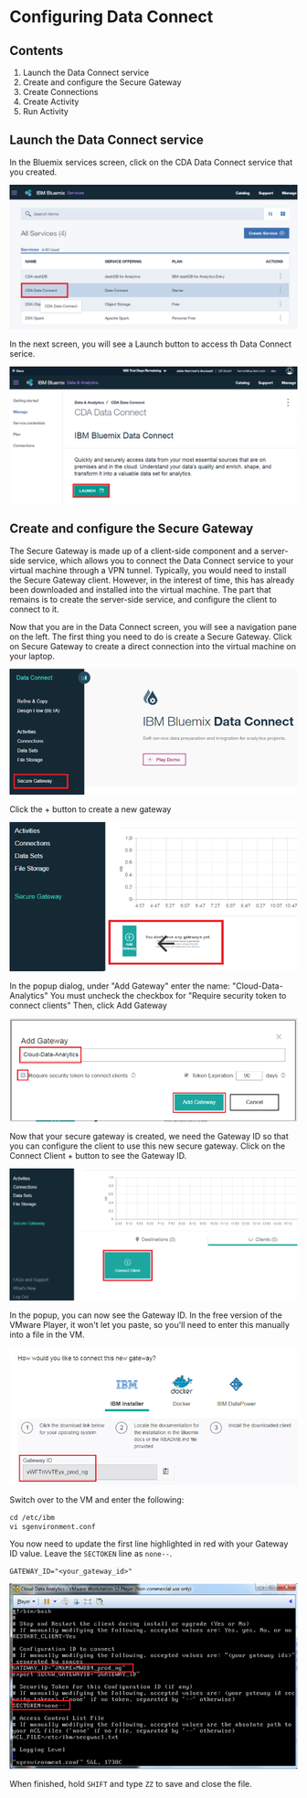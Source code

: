 # Configuring Data Connect

## Contents
1. Launch the Data Connect service
1. Create and configure  the Secure Gateway
1. Create Connections
1. Create Activity
1. Run Activity

## Launch the Data Connect service
In the Bluemix services screen, click on the CDA Data Connect service that you created.

![Services Screen](/media/dataconnect/dc0.png)


In the next screen, you will see a Launch button to access th Data Connect serice.

![Launch Data Connect](/media/dataconnect/dc1.png)

## Create and configure the Secure Gateway
The Secure Gateway is made up of a client-side component and a server-side service, which allows you to connect the Data Connect service to your virtual machine through a VPN tunnel. Typically, you would need to install the Secure Gateway client.  However, in the interest of time, this has already been downloaded and installed into the virtual machine.  The part that remains is to create the server-side service, and configure the client to connect to it.

Now that you are in the Data Connect screen, you will see a navigation pane on the left.  The first thing you need to do is create a Secure Gateway.  Click on Secure Gateway to create a direct connection into the virtual machine on your laptop.

![](/media/dataconnect/dc2.png)

Click the + button to create a new gateway

![](/media/dataconnect/dc4.png)

In the popup dialog, under "Add Gateway" enter the name: "Cloud-Data-Analytics"
You must uncheck the checkbox for "Require security token to connect clients"
Then, click Add Gateway

![](/media/dataconnect/dc5a.png)

Now that your secure gateway is created, we need the Gateway ID so that you can configure the client to use this new secure gateway.  Click on the Connect Client + button to see the Gateway ID.

![](/media/dataconnect/dc6.png)

In the popup, you can now see the Gateway ID.  In the free version of the VMware Player, it won't let you paste, so you'll need to enter this manually into a file in the VM.

![](/media/dataconnect/dc7.png)

Switch over to the VM and enter the following:
```
cd /etc/ibm
vi sgenvironment.conf
```
You now need to update the first line highlighted in red with your Gateway ID value.  Leave the `SECTOKEN` line as `none--`.
```
GATEWAY_ID="<your_gateway_id>"
```

![](/media/dataconnect/dc8.png)

When finished, hold `SHIFT` and type `ZZ` to save and close the file.
